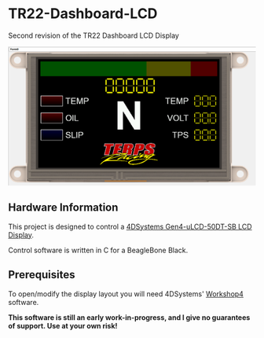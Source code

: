 # TR22-Dashboard-LCD
Second revision of the TR22 Dashboard LCD Display

![Dashboard Image](https://github.com/kb3wmh/TR22-Dashboard-LCD/blob/main/LCD%20Screenshot.png?raw=true)

## Hardware Information
This project is designed to control a [4DSystems Gen4-uLCD-50DT-SB LCD Display](https://4dsystems.com.au/gen4-ulcd-50dt-sb).

Control software is written in C for a BeagleBone Black.

## Prerequisites
To open/modify the display layout you will need 4DSystems' [Workshop4](https://4dsystems.com.au/workshop4) software.

**This software is still an early work-in-progress, and I give no guarantees of support. Use at your own risk!**
